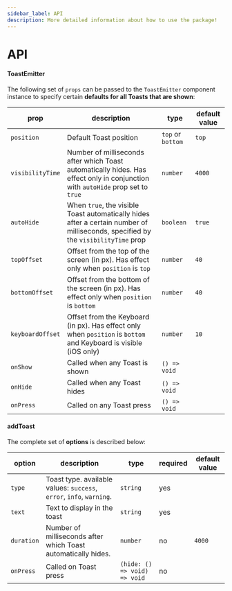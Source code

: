 ```yaml
---
sidebar_label: API
description: More detailed information about how to use the package!
---
```


# API

#### ToastEmitter

The following set of `props` can be passed to the `ToastEmitter` component instance to specify
certain **defaults for all Toasts that are shown**:

| prop             | description                                                                                                                       | type              | default value |
| ---------------- | --------------------------------------------------------------------------------------------------------------------------------- | ----------------- | ------------- |
| `position`       | Default Toast position                                                                                                            | `top` or `bottom` | `top`         |
| `visibilityTime` | Number of milliseconds after which Toast automatically hides. Has effect only in conjunction with `autoHide` prop set to `true`   | `number`          | `4000`        |
| `autoHide`       | When `true`, the visible Toast automatically hides after a certain number of milliseconds, specified by the `visibilityTime` prop | `boolean`         | `true`        |
| `topOffset`      | Offset from the top of the screen (in px). Has effect only when `position` is `top`                                               | `number`          | `40`          |
| `bottomOffset`   | Offset from the bottom of the screen (in px). Has effect only when `position` is `bottom`                                         | `number`          | `40`          |
| `keyboardOffset` | Offset from the Keyboard (in px). Has effect only when `position` is `bottom` and Keyboard is visible (iOS only)                  | `number`          | `10`          |
| `onShow`         | Called when any Toast is shown                                                                                                    | `() => void`      |               |
| `onHide`         | Called when any Toast hides                                                                                                       | `() => void`      |               |
| `onPress`        | Called on any Toast press                                                                                                         | `() => void`      |               |

#### addToast

The complete set of **options** is described below:

| option     | description                                                          | type                         | required | default value |
| ---------- | -------------------------------------------------------------------- | ---------------------------- | -------- | ------------- |
| `type`     | Toast type. available values: `success`, `error`, `info`, `warning`. | `string`                     | yes      |               |
| `text`     | Text to display in the toast                                         | `string`                     | yes      |               |
| `duration` | Number of milliseconds after which Toast automatically hides.        | `number`                     | no       | `4000`        |
| `onPress`  | Called on Toast press                                                | `(hide: () => void) => void` | no       |               |
